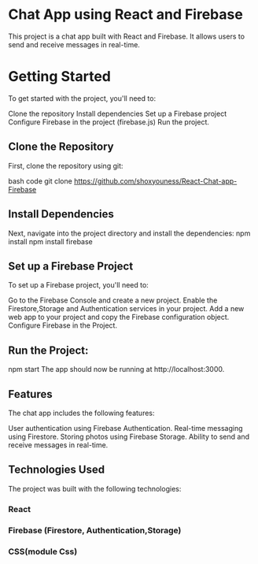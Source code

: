 # Chat App using React and Firebase
This project is a chat app built with React and Firebase. It allows users to send and receive messages in real-time.

# Getting Started
To get started with the project, you'll need to:

Clone the repository
Install dependencies
Set up a Firebase project
Configure Firebase in the project (firebase.js) 
Run the project.

## Clone the Repository
First, clone the repository using git:

bash  code
git clone https://github.com/shoxyouness/React-Chat-app-Firebase

## Install Dependencies
Next, navigate into the project directory and install the dependencies:
npm install
npm install firebase

## Set up a Firebase Project
To set up a Firebase project, you'll need to:

Go to the Firebase Console and create a new project.
Enable the Firestore,Storage and Authentication services in your project.
Add a new web app to your project and copy the Firebase configuration object.
Configure Firebase in the Project.


## Run the Project:
npm start
The app should now be running at http://localhost:3000.

## Features
The chat app includes the following features:

User authentication using Firebase Authentication.
Real-time messaging using Firestore.
Storing photos using Firebase Storage.
Ability to send and receive messages in real-time.

## Technologies Used
The project was built with the following technologies:

 ### React
 ### Firebase (Firestore, Authentication,Storage)
 ### CSS(module Css)
